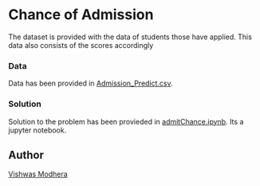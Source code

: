 # Chance of Admission

The dataset is provided with the data of students those have applied.
This data also consists of the scores accordingly

### Data 

Data has been provided in [Admission_Predict.csv](Admission_Predict.csv). 

### Solution

Solution to the problem has been provieded in [admitChance.ipynb](admitChance.ipynb). Its a jupyter notebook.


## Author
[Vishwas Modhera](https://github.com/vishxm)
